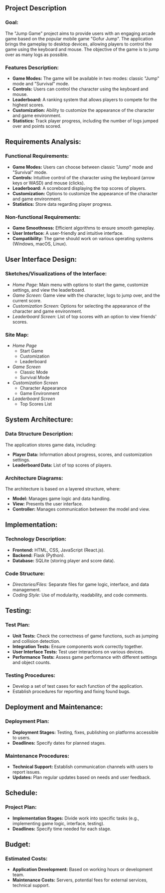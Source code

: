 ## Project Description

### Goal:

The "Jump Game" project aims to provide users with an engaging arcade game based on the popular mobile game "Gofur Jump". The application brings the gameplay to desktop devices, allowing players to control the game using the keyboard and mouse. The objective of the game is to jump over as many logs as possible.

### Features Description:

- **Game Modes:** The game will be available in two modes: classic "Jump" mode and "Survival" mode.
- **Controls:** Users can control the character using the keyboard and mouse.
- **Leaderboard:** A ranking system that allows players to compete for the highest scores.
- **Customization:** Ability to customize the appearance of the character and game environment.
- **Statistics:** Track player progress, including the number of logs jumped over and points scored.

## Requirements Analysis:

### Functional Requirements:

- **Game Modes:** Users can choose between classic "Jump" mode and "Survival" mode.
- **Controls:** Intuitive control of the character using the keyboard (arrow keys or WASD) and mouse (clicks).
- **Leaderboard:** A scoreboard displaying the top scores of players.
- **Customization:** Options to customize the appearance of the character and game environment.
- **Statistics:** Store data regarding player progress.

### Non-functional Requirements:

- **Game Smoothness:** Efficient algorithms to ensure smooth gameplay.
- **User Interface:** A user-friendly and intuitive interface.
- **Compatibility:** The game should work on various operating systems (Windows, macOS, Linux).

## User Interface Design:

### Sketches/Visualizations of the Interface:

- _Home Page:_ Main menu with options to start the game, customize settings, and view the leaderboard.
- _Game Screen:_ Game view with the character, logs to jump over, and the current score.
- _Customization Screen:_ Options for selecting the appearance of the character and game environment.
- _Leaderboard Screen:_ List of top scores with an option to view friends' scores.

### Site Map:

- _Home Page_
  - Start Game
  - Customization
  - Leaderboard
- _Game Screen_
  - Classic Mode
  - Survival Mode
- _Customization Screen_
  - Character Appearance
  - Game Environment
- _Leaderboard Screen_
  - Top Scores List

## System Architecture:

### Data Structure Description:

The application stores game data, including:

- **Player Data:** Information about progress, scores, and customization settings.
- **Leaderboard Data:** List of top scores of players.

### Architecture Diagrams:

The architecture is based on a layered structure, where:

- **Model:** Manages game logic and data handling.
- **View:** Presents the user interface.
- **Controller:** Manages communication between the model and view.

## Implementation:

### Technology Description:

- **Frontend:** HTML, CSS, JavaScript (React.js).
- **Backend:** Flask (Python).
- **Database:** SQLite (storing player and score data).

### Code Structure:

- _Directories/Files:_ Separate files for game logic, interface, and data management.
- _Coding Style:_ Use of modularity, readability, and code comments.

## Testing:

### Test Plan:

- **Unit Tests:** Check the correctness of game functions, such as jumping and collision detection.
- **Integration Tests:** Ensure components work correctly together.
- **User Interface Tests:** Test user interactions on various devices.
- **Performance Tests:** Assess game performance with different settings and object counts.

### Testing Procedures:

- Develop a set of test cases for each function of the application.
- Establish procedures for reporting and fixing found bugs.

## Deployment and Maintenance:

### Deployment Plan:

- **Deployment Stages:** Testing, fixes, publishing on platforms accessible to users.
- **Deadlines:** Specify dates for planned stages.

### Maintenance Procedures:

- **Technical Support:** Establish communication channels with users to report issues.
- **Updates:** Plan regular updates based on needs and user feedback.

## Schedule:

### Project Plan:

- **Implementation Stages:** Divide work into specific tasks (e.g., implementing game logic, interface, testing).
- **Deadlines:** Specify time needed for each stage.

## Budget:

### Estimated Costs:

- **Application Development:** Based on working hours or development team.
- **Maintenance Costs:** Servers, potential fees for external services, technical support.
